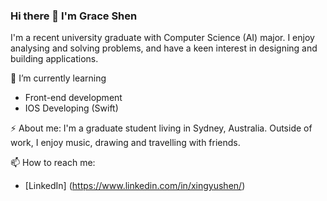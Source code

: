 ### Hi there 👋 I'm Grace Shen

I'm a recent university graduate with Computer Science (AI) major. I enjoy analysing and solving problems, and have a keen interest in designing and building applications.


🌱 I’m currently learning
* Front-end development
* IOS Developing (Swift)


⚡ About me:
I'm a graduate student living in Sydney, Australia. Outside of work, I enjoy music, drawing and travelling with friends.

📫 How to reach me:
* [LinkedIn] (https://www.linkedin.com/in/xingyushen/)

<!--
**ggracee17/ggracee17** is a ✨ _special_ ✨ repository because its `README.md` (this file) appears on your GitHub profile.

Here are some ideas to get you started:

- 🔭 I’m currently working on ...
- 🌱 I’m currently learning ...
- 👯 I’m looking to collaborate on ...
- 🤔 I’m looking for help with ...
- 💬 Ask me about ...
- 📫 How to reach me: ...
- 😄 Pronouns: ...
- ⚡ Fun fact: ...
-->
